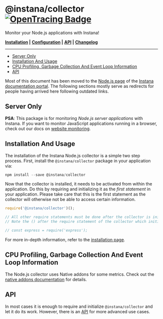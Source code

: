 # @instana/collector &nbsp; [![OpenTracing Badge](https://img.shields.io/badge/OpenTracing-enabled-blue.svg)](http://opentracing.io)

Monitor your Node.js applications with Instana!

**[Installation](#installation-and-usage) |**
**[Configuration](CONFIGURATION.md) |**
**[API](API.md) |**
**[Changelog](https://github.com/instana/nodejs/blob/main/CHANGELOG.md)**

---

<!-- START doctoc generated TOC please keep comment here to allow auto update -->
<!-- DON'T EDIT THIS SECTION, INSTEAD RE-RUN doctoc TO UPDATE -->


- [Server Only](#server-only)
- [Installation And Usage](#installation-and-usage)
- [CPU Profiling, Garbage Collection And Event Loop Information](#cpu-profiling-garbage-collection-and-event-loop-information)
- [API](#api)

<!-- END doctoc generated TOC please keep comment here to allow auto update -->

Most of this document has been moved to the [Node.js page](https://www.instana.com/docs/ecosystem/node-js/) of the [Instana documentation portal](https://www.instana.com/docs/). The following sections mostly serve as redirects for people having arrived here following outdated links.

## Server Only

**PSA**: This package is for monitoring *Node.js server applications* with Instana. If you want to monitor JavaScript applications running in a browser, check out our docs on [website monitoring](https://www.instana.com/docs/products/website_monitoring).

## Installation And Usage

The installation of the Instana Node.js collector is a simple two step process. First, install the `@instana/collector` package in your application via:

```javascript
npm install --save @instana/collector
```

Now that the collector is installed, it needs to be activated from within the application. Do this by requiring and initializing it as the *first statement* in your application. Please take care that this is the first statement as the collector will otherwise not be able to access certain information.

```javascript
require('@instana/collector')();

// All other require statements must be done after the collector is initialized.
// Note the () after the require statement of the collector which initializes it.

// const express = require('express');
```

For more in-depth information, refer to the [installation page](https://www.instana.com/docs/ecosystem/node-js/installation/).

## CPU Profiling, Garbage Collection And Event Loop Information

The Node.js collector uses Native addons for some metrics. Check out the [native addons documentation](https://www.instana.com/docs/ecosystem/node-js/installation/#native-addons) for details.

## API

In most cases it is enough to require and initialize `@instana/collector` and let it do its work. However, there is an [API](https://www.instana.com/docs/ecosystem/node-js/api/) for more advanced use cases.

